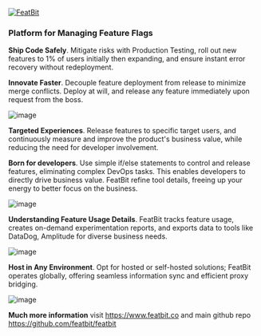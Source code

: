 [![FeatBit](https://github.com/featbit/.github/assets/68597908/973d4ab0-ffdd-4184-bcde-ba9f62f944d2)](https://www.featbit.co)

### Platform for Managing Feature Flags

**Ship Code Safely**. Mitigate risks with Production Testing, roll out new features to 1% of users initially then expanding, and ensure instant error recovery without redeployment.

**Innovate Faster**. Decouple feature deployment from release to minimize merge conflicts. Deploy at will, and release any feature immediately upon request from the boss.

![image](https://github.com/featbit/.github/assets/68597908/db057b46-8762-4b9e-8d94-b205e13242c2)


**Targeted Experiences**. Release features to specific target users, and continuously measure and improve the product's business value, while reducing the need for developer involvement.

**Born for developers**. Use simple if/else statements to control and release features, eliminating complex DevOps tasks. This enables developers to directly drive business value. FeatBit refine tool details, freeing up your energy to better focus on the business.

![image](https://github.com/featbit/.github/assets/68597908/8cc0518b-dd85-43a4-ae64-0a86dace3a56)

**Understanding Feature Usage Details**. FeatBit tracks feature usage, creates on-demand experimentation reports, and exports data to tools like DataDog, Amplitude for diverse business needs.

![image](https://github.com/featbit/.github/assets/68597908/91805daa-b70e-45e0-833e-d75dfee4b198)

**Host in Any Environment**. Opt for hosted or self-hosted solutions; FeatBit operates globally, offering seamless information sync and efficient proxy bridging.

![image](https://github.com/featbit/.github/assets/68597908/ae2673b1-a82e-4c01-9fcf-8c1612b84558)



**Much more information** visit https://www.featbit.co and main github repo https://github.com/featbit/featbit
